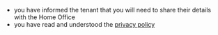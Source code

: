 * you have informed the tenant that you will need to share their details with the Home Office
* you have read and understood the [privacy policy](/privacy-policy)
